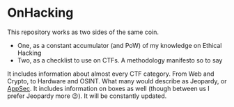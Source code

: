 # OnHacking

This repository works as two sides of the same coin. 
* One, as a constant accumulator (and PoW) of my knowledge on Ethical Hacking
* Two, as a checklist to use on CTFs. A methodology manifesto so to say

It includes information about almost every CTF category. From Web and Crypto, to Hardware and OSINT. What many would describe as Jeopardy, or [AppSec](https://www.youtube.com/watch?v=sXThugPk_zA). It includes information on boxes as well (though between us I prefer Jeopardy more 😉). It will be constantly updated.
